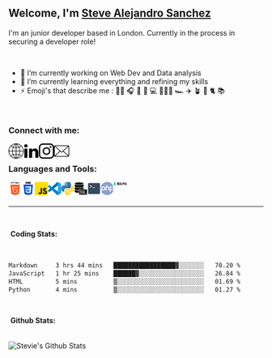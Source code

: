 ## Welcome, I'm [Steve Alejandro Sanchez][website] 
<!-- Add giphy emojji  -->

I'm an junior developer based in London. Currently in the process in securing a developer role! 

<br>

- 🔭 I’m currently working on Web Dev and Data analysis
- 🌱 I’m currently learning everything and refining my skills
- ⚡ Emoji's that describe me : 🚴🏽 🎧 🏸 🎾 💻 🧘🏽‍♂️ 🏎 ✈️ 🪴 🐶 🐈 📚

<br>

### Connect with me:

<!-- Personal Website -->

[<img align="left" alt="stevealejandrosanchez.com" width="30px" src="https://raw.githubusercontent.com/SteveSanchez22/SteveSanchez22/main/Resources/internet.png" />][Website]

<!-- Linkedin -->
[<img align="left" alt="Steve Sanchez Linkedin" width="30px" src="https://raw.githubusercontent.com/SteveSanchez22/SteveSanchez22/main/Resources/linkedin.png" />][Linkedin]

<!-- Instagram -->
[<img align="left" alt="Steve Sanchez Instagram" width="30px" src="https://raw.githubusercontent.com/SteveSanchez22/SteveSanchez22/main/Resources/instagram.png" />][Instagram]

<!-- Mail -->
[<img align="left" alt="Steve Sanchez Email" width="30px" src="https://raw.githubusercontent.com/SteveSanchez22/SteveSanchez22/main/Resources/mail.png" />][Mail]

<!-- Disord -->

<br>

### Languages and Tools:

<!-- html -->

[<img align="left" alt="HTML5" width="26px" src="https://raw.githubusercontent.com/SteveSanchez22/SteveSanchez22/main/Resources/html-5.png" />](#)

<!-- css -->

[<img align="left" alt="CSS" width="26px" src="https://raw.githubusercontent.com/SteveSanchez22/SteveSanchez22/main/Resources/css-3.png" />](#)

<!-- js -->
[<img align="left" alt="Javascript" width="26px" src="https://raw.githubusercontent.com/SteveSanchez22/SteveSanchez22/main/Resources/js.png" />](#)

<!-- VScode -->
[<img align="left" alt="Visual Studio Code" width="26px" src="https://raw.githubusercontent.com/SteveSanchez22/SteveSanchez22/d2ab65ebad98e67bcff75d17e5b65d80a44281cc/Resources/VScode.svg" />](#)

<!-- Python -->
[<img align="left" alt="Python" width="26px" src="https://raw.githubusercontent.com/SteveSanchez22/SteveSanchez22/main/Resources/python.png" />](#)

<!-- SQL -->
[<img align="left" alt="SQL" width="26px" src="https://raw.githubusercontent.com/SteveSanchez22/SteveSanchez22/main/Resources/sql-server.png" />](#)

<!-- Terminal -->
[<img align="left" alt="Terminal" width="26px" src="https://raw.githubusercontent.com/SteveSanchez22/SteveSanchez22/main/Resources/terminal-icon.png" />](#)

<!-- TODO: php -->
[<img align="left" alt="Terminal" width="26px" src="https://raw.githubusercontent.com/SteveSanchez22/SteveSanchez22/main/Resources/php.png" />](#)


<!-- TODO: NodeJS -->


<!-- Bulma -->
[<img align="left" alt="Terminal" width="26px" src="https://raw.githubusercontent.com/SteveSanchez22/SteveSanchez22/main/Resources/bulma-logo.png" />](#)


<br>
<br>

---

<br>

<!-- Weka stats -->
&nbsp;**Coding Stats:**

<br>

<!--START_SECTION:waka-->
```text
Markdown     3 hrs 44 mins   █████████████████▓░░░░░░░   70.20 % 
JavaScript   1 hr 25 mins    ██████▓░░░░░░░░░░░░░░░░░░   26.84 % 
HTML         5 mins          ▒░░░░░░░░░░░░░░░░░░░░░░░░   01.69 % 
Python       4 mins          ▒░░░░░░░░░░░░░░░░░░░░░░░░   01.27 % 
```
<!--END_SECTION:waka-->

<br>


&nbsp;**Github Stats:**

<br>

 <img align="center" alt="Stevie's Github Stats" src="https://github-readme-stats.vercel.app/api?username=SteveSanchez22&count_private=true&hide=prs">







[Website]: https://stevealejandrosanchez.com

[Linkedin]: https://www.linkedin.com/in/steve-alejandro-sanchez/

[Instagram]: https://www.instagram.com/alejo_sancho/

[Mail]: mailto:me@stevealejandrosanchez.com